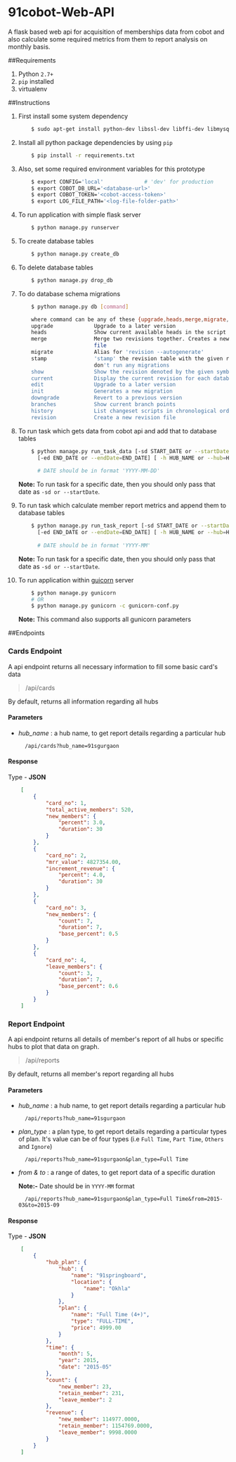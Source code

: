 91cobot-Web-API
===========================

A flask based web api for acquisition of memberships data from cobot and also calculate some required metrics from them to report analysis on monthly basis.

##Requirements
1. Python `2.7+`
1. `pip` installed
1. virtualenv

##Instructions
1. First install some system dependency
    ```bash
        $ sudo apt-get install python-dev libssl-dev libffi-dev libmysqlclient-dev
    ```

1. Install all python package dependencies by using `pip`
    ```bash
        $ pip install -r requirements.txt 
    ```

1. Also, set some required environment variables for this prototype
    ```bash
        $ export CONFIG='local'             # 'dev' for production
        $ export COBOT_DB_URL='<database-url>'
        $ export COBOT_TOKEN='<cobot-access-token>'
        $ export LOG_FILE_PATH='<log-file-folder-path>'
    ```

1. To run application with simple flask server
    ```bash
        $ python manage.py runserver
    ```

1. To create database tables
    ```bash
        $ python manage.py create_db
    ```

1. To delete database tables
    ```bash
        $ python manage.py drop_db
    ```

1. To do database schema migrations
    ```bash
        $ python manage.py db [command]

        where command can be any of these {upgrade,heads,merge,migrate,stamp,show,current,edit,init,downgrade,branches,history,revision}
        upgrade             Upgrade to a later version
        heads               Show current available heads in the script directory
        merge               Merge two revisions together. Creates a new migration
                            file
        migrate             Alias for 'revision --autogenerate'
        stamp               'stamp' the revision table with the given revision;
                            don't run any migrations
        show                Show the revision denoted by the given symbol.
        current             Display the current revision for each database.
        edit                Upgrade to a later version
        init                Generates a new migration
        downgrade           Revert to a previous version
        branches            Show current branch points
        history             List changeset scripts in chronological order.
        revision            Create a new revision file
    ```

1. To run task which gets data from cobot api and add that to database tables
    ```bash
        $ python manage.py run_task_data [-sd START_DATE or --startDate=START_DATE]
          [-ed END_DATE or --endDate=END_DATE] [ -h HUB_NAME or --hub=HUB_NAME]
          
          # DATE should be in format 'YYYY-MM-DD'
    ```
    **Note:** To run task for a specific date, then you should only pass that date
    as `-sd or --startDate`.

1. To run task which calculate member report metrics and append them to database tables
    ```bash
        $ python manage.py run_task_report [-sd START_DATE or --startDate=START_DATE]
          [-ed END_DATE or --endDate=END_DATE] [ -h HUB_NAME or --hub=HUB_NAME]
          
          # DATE should be in format 'YYYY-MM'
    ```
    **Note:** To run task for a specific date, then you should only pass that date
    as `-sd or --startDate`.

1. To run application within [guicorn](http://gunicorn.org/) server
    ```bash
        $ python manage.py gunicorn
        # OR
        $ python manage.py gunicorn -c gunicorn-conf.py
    ```
    **Note:** This command also supports all gunicorn parameters


##Endpoints

### Cards Endpoint
A api endpoint returns all necessary information to fill some basic card's data

>/api/cards

By default, returns all information regarding all hubs

#### Parameters
* *hub_name* : a hub name, to get report details regarding a particular hub
        
        /api/cards?hub_name=91sgurgaon

#### Response
Type - **JSON**

```json
    [
        {
            "card_no": 1,
            "total_active_members": 520,
            "new_members": {
                "percent": 3.0,
                "duration": 30
            }
        },
        {
            "card_no": 2,
            "mrr_value": 4827354.00,
            "increment_revenue": {
                "percent": 4.0,
                "duration": 30
            }
        },
        {
            "card_no": 3,
            "new_members": {
                "count": 7,
                "duration": 7,
                "base_percent": 0.5
            }
        },
        {
            "card_no": 4,
            "leave_members": {
                "count": 3,
                "duration": 7,
                "base_percent": 0.6
            }
        }
    ]
```



### Report Endpoint
A api endpoint returns all details of member's report of all hubs or specific hubs to plot that data on graph.

>/api/reports

By default, returns all member's report regarding all hubs

#### Parameters
* *hub_name* : a hub name, to get report details regarding a particular hub
        
        /api/reports?hub_name=91sgurgaon

* *plan_type* : a plan type, to get report details regarding a particular types of plan. It's value can be of four types (i.e `Full Time`, `Part Time`, `Others` and `Ignore`)

        /api/reports?hub_name=91sgurgaon&plan_type=Full Time

* *from & to* : a range of dates, to get report data of a specific duration

    **Note:-** Date should be in `YYYY-MM` format
        
        /api/reports?hub_name=91sgurgaon&plan_type=Full Time&from=2015-03&to=2015-09


#### Response
Type - **JSON**

```json
    [
        {
            "hub_plan": {
                "hub": {
                    "name": "91springboard",
                    "location": {
                        "name": "Okhla"
                    }
                },
                "plan": {
                    "name": "Full Time (4+)",
                    "type": "FULL-TIME",
                    "price": 4999.00
                }
            },
            "time": {
                "month": 5,
                "year": 2015,
                "date": "2015-05"
            },
            "count": {
                "new_member": 23,
                "retain_member": 231,
                "leave_member": 2
            },
            "revenue": {
                "new_member": 114977.0000,
                "retain_member": 1154769.0000,
                "leave_member": 9998.0000
            }
        }
    ]
```
